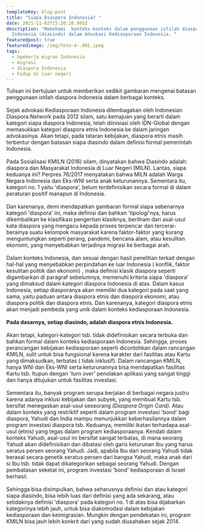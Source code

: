 ```yaml
---
templateKey: blog-post
title: "Siapa Diaspora Indonesia? "
date: 2021-11-02T15:20:26.995Z
description: "Memahami  konteks-konteks dalam penggunaan istilah diaspora
  Indonesia (diasindo) dalam Advokasi Kediasporaan Indonesia. "
featuredpost: true
featuredimage: /img/foto-4-.001.jpeg
tags:
  - hpekerja migran Indonesia
  - migrasi
  - diaspora Indonesia
  - hidup di luar negeri
---
```

Tulisan ini bertujuan untuk memberikan sedikit gambaran mengenai batasan penggunaan istilah diaspora Indonesia dalam berbagai konteks. \
\
Sejak advokasi Kediasporaan Indonesia dilembagakan oleh Indonesian Diaspora Network pada 2012 silam, satu kemajuan yang berarti dalam kategori siapa diaspora Indonesia, telah diinisiasi oleh IDN-Global dengan memasukkan kategori diaspora etnis Indonesia ke dalam jaringan advokasinya. Akan tetapi, pada tataran kebijakan, diaspora etnis masih terbentur dengan batasan siapa diasindo dalam definisi formal pemerintah Indonesia. \
\
Pada Sosialisasi KMILN (2016) silam, dinyatakan bahwa Diasindo adalah: diaspora dan Masyarakat Indonesia di Luar Negeri (MILN). Lantas, siapa keduanya ini? Perpres 76/2017 menyatakan bahwa MILN adalah Warga Negara Indonesia dan Eks-WNI serta anak keturunannya. Sementara itu, kategori no. 1 yaitu 'diaspora', belum terdefinisikan secara formal di dalam peraturan positif manapun di Indonesia. \
\
Dan karenanya, demi mendapatkan gambaran formal siapa sebenarnya kategori 'diaspora' ini, maka definisi dan bahkan 'tipologi'nya, harus dikembalikan ke klasifikasi pengertian klasiknya, berilham dari asal-usul kata diaspora yang mengacu kepada proses terpencar dan tercerai-berainya suatu kelompok masyarakat karena faktor-faktor yang kurang menguntungkan seperti perang, pandemi, bencana alam, atau kesulitan ekonomi, yang menyebabkan terjadinya migrasi ke berbagai arah. \
\
Dalam konteks Indonesia, dan sesuai dengan hasil penelitian terkait dengan hal-hal yang menyebabkan perpindahan ke luar Indonesia ( konflik, faktor kesulitan politik dan ekonomi) , maka definisi klasik diaspora seperti digambarkan di paragraf sebelumnya, memenuhi kriteria siapa 'diaspora' yang dimaksud dalam kategori diaspora Indonesia di atas. Dalam kasus Indonesia, setiap diasporanya akan memiliki dua kategori pada saat yang sama, yaitu paduan antara diaspora etnis dan diaspora ekonomi, atau diaspora politik dan diaspora etnis. Dan karenanya, kategori diaspora etnis akan menjadi pembeda yang unik dalam konteks kediasporaan Indonesia. \
\
**Pada dasarnya, setiap diasindo, adalah diaspora etnis Indonesia.** \
\
Akan tetapi, kategori-kategori tsb. tidak didefinisikan secara terbuka dan bahkan formal dalam konteks kediasporaan Indonesia. Sehingga, proses perancangan kebijakan kediasporaan seperti dicontohkan dalam rancangan KMILN, sulit untuk bisa fungsional karena karakter dari fasilitas atau Kartu yang dimaksudkan, terbatas ( tidak inklusif). Dalam rancangan KMILN, hanya WNI dan Eks-WNI serta keturunannya bisa mendapatkan fasilitas Kartu tsb. Itupun dengan *'turn over'* penolakan aplikasi yang sangat tinggi dan hanya ditujukan untuk fasilitas investasi. \
\
Sementara itu, banyak program serupa berjalan di berbagai negara justru karena adanya inklusi kebijakan dan subyek, yang membuat Kartu tsb. bersifat menegaskan asal-usul seseorang *(Diaspora Origin Card).* Atau dalam konteks yang restriktif seperti dalam program investasi 'bond' bagi diaspora, Yahudi dan India mampu menunjukkan keberhasilannya dalam program investasi diaspora tsb. Keduanya, memiliki ikatan terhadapa asal-usul (etnis) yang tegas dalam program kediasporaanya. Kendati dalam konteks Yahudi, asal-usul ini bersifat sangat terbatas, di mana seorang Yahudi akan didefinisikan dan dibatasi oleh garis keturunan Ibu yang harus seratus persen seorang Yahudi. Jadi, apabila Ibu dari seorang Yahudi tidak berasal secara genetik seratus persen dari bangsa Yahudi, maka anak dari si Ibu tsb. tidak dapat dikategorikan sebagai seorang Yahudi. Dengan pembatasan seketat ini, program investasi 'bond' kediasporaan di Israel berhasil. \
\
Sehingga bisa disimpulkan, bahwa seharusnya definisi dan atau kategori siapa diasindo, bisa lebih luas dari definisi yang ada sekarang, atau setidaknya definisi 'diaspora' pada kategori no. 1 di atas bisa dijabarkan kategorinya lebih jauh, untuk bisa diakomodasi dalam kebijakan kediasporaan dan keimigrasian. Mungkin dengan pendekatan ini, program KMILN bisa jauh lebih konkrit dari yang sudah diusahakan sejak 2014.